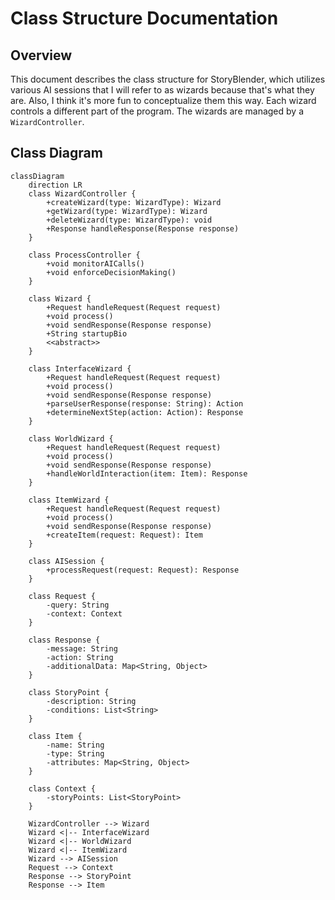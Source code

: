 # Class Structure Documentation

## Overview

This document describes the class structure for StoryBlender, which utilizes various AI sessions that I will refer to as wizards because that's what they are. Also, I think it's more fun to conceptualize them this way. Each wizard controls a different part of the program. The wizards are managed by a `WizardController`.

## Class Diagram

```mermaid
classDiagram
    direction LR
    class WizardController {
        +createWizard(type: WizardType): Wizard
        +getWizard(type: WizardType): Wizard
        +deleteWizard(type: WizardType): void
        +Response handleResponse(Response response)
    }

    class ProcessController {
        +void monitorAICalls()
        +void enforceDecisionMaking()
    }
    
    class Wizard {
        +Request handleRequest(Request request)
        +void process()
        +void sendResponse(Response response)
        +String startupBio
        <<abstract>>
    }
    
    class InterfaceWizard {
        +Request handleRequest(Request request)
        +void process()
        +void sendResponse(Response response)
        +parseUserResponse(response: String): Action
        +determineNextStep(action: Action): Response
    }
    
    class WorldWizard {
        +Request handleRequest(Request request)
        +void process()
        +void sendResponse(Response response)
        +handleWorldInteraction(item: Item): Response
    }

    class ItemWizard {
        +Request handleRequest(Request request)
        +void process()
        +void sendResponse(Response response)
        +createItem(request: Request): Item
    }

    class AISession {
        +processRequest(request: Request): Response
    }

    class Request {
        -query: String
        -context: Context
    }

    class Response {
        -message: String
        -action: String
        -additionalData: Map<String, Object>
    }

    class StoryPoint {
        -description: String
        -conditions: List<String>
    }

    class Item {
        -name: String
        -type: String
        -attributes: Map<String, Object>
    }

    class Context {
        -storyPoints: List<StoryPoint>
    }

    WizardController --> Wizard
    Wizard <|-- InterfaceWizard
    Wizard <|-- WorldWizard
    Wizard <|-- ItemWizard
    Wizard --> AISession
    Request --> Context
    Response --> StoryPoint
    Response --> Item
```